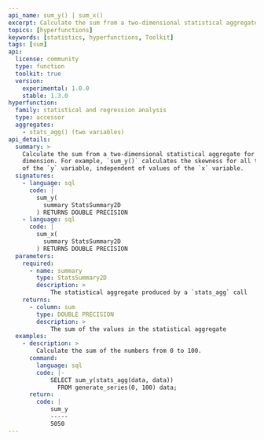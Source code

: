 ```yaml
---
api_name: sum_y() | sum_x()
excerpt: Calculate the sum from a two-dimensional statistical aggregate for the dimension specified
topics: [hyperfunctions]
keywords: [statistics, hyperfunctions, Toolkit]
tags: [sum]
api:
  license: community
  type: function
  toolkit: true
  version:
    experimental: 1.0.0
    stable: 1.3.0
hyperfunction:
  family: statistical and regression analysis
  type: accessor
  aggregates:
    - stats_agg() (two variables)
api_details:
  summary: >
    Calculate the sum from a two-dimensional statistical aggregate for the given
    dimension. For example, `sum_y()` calculates the skewness for all the values
    of the `y` variable, independent of values of the `x` variable.
  signatures:
    - language: sql
      code: |
        sum_y(
          summary StatsSummary2D
        ) RETURNS DOUBLE PRECISION
    - language: sql
      code: |
        sum_x(
          summary StatsSummary2D
        ) RETURNS DOUBLE PRECISION
  parameters:
    required:
      - name: summary
        type: StatsSummary2D
        description: >
            The statistical aggregate produced by a `stats_agg` call
    returns:
      - column: sum
        type: DOUBLE PRECISION
        description: >
            The sum of the values in the statistical aggregate
  examples:
    - description: >
        Calculate the sum of the numbers from 0 to 100.
      command:
        language: sql
        code: |-
            SELECT sum_y(stats_agg(data, data))
              FROM generate_series(0, 100) data;
      return:
        code: |
            sum_y
            -----
            5050
---
```


